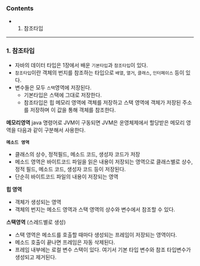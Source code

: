 ### Contents
- 1. 참조타입


---
### 1. 참조타입

- 자바의 데이터 타입은 1장에서 배운 `기본타입`과 `참조타입`이 있다. 
- `참조타입`이란 객체의 번지를 참조하는 타입으로 `배열`, `열거`, `클래스`, `인터페이스` 등이 있다.
- 변수들은 모두 `스택`영역에 저장된다.
  - 기본타입은 스택에 그대로 저장한다.
  - 참조타입은 힙 메모리 영역에 객체를 저장하고 스택 영역에 객체가 저장된 주소를 저장하며 이 값을 통해 객체를 참조한다.

**메모리영역**
java 명령어로 JVM이 구동되면 JVM은 운영체제에서 할당받은 메모리 영역을 다음과 같이 구분해서 사용한다.

**`메소드 영역`**
- 클래스의 상수, 정적필드, 메소드 코드, 생성자 코드가 저장
- 메소드 영역은 바이트코드 파일을 읽은 내용이 저장되는 영역으로 클래스별로 상수, 정적 필드, 메소드 코드, 생성자 코드 등이 저장된다.
- 단순히 바이트코드 파일의 내용이 저장되는 영역

**힙 영역**
- 객체가 생성되는 영역
- 객체의 번지는 메소드 영역과 스택 영역의 상수와 변수에서 참조할 수 있다.

**스택영역** (스레드별로 생성)
- 스택 영역은 메소드를 호출할 때마다 생성되는 프레임이 저장되는 영역이다.
- 메소드 호출이 끝나면 프레임은 자동 삭제된다.
- 프레임 내부에는 로컬 변수 스택이 있다. 여기서 기본 타입 변수와 참조 타입변수가 생성되고 제거된다.
